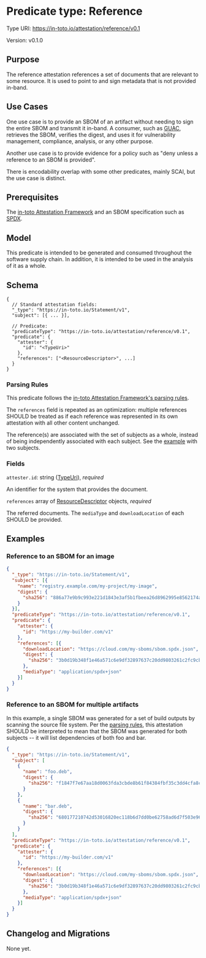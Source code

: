 # Predicate type: Reference

Type URI: https://in-toto.io/attestation/reference/v0.1

Version: v0.1.0

## Purpose

The reference attestation references a set of documents that are relevant to
some resource. It is used to point to and sign metadata that is not
provided in-band.

## Use Cases

One use case is to provide an SBOM of an artifact without needing to sign
the entire SBOM and transmit it in-band. A consumer, such as
[GUAC](https://guac.sh/), retrieves the SBOM, verifies the digest, and uses it
for vulnerability management, compliance, analysis, or any other purpose.

Another use case is to provide evidence for a policy such as "deny unless a
reference to an SBOM is provided".

There is encodability overlap with some other predicates, mainly SCAI, but
the use case is distinct.

## Prerequisites
The
[in-toto Attestation Framework](https://github.com/in-toto/attestation/blob/main/spec/README.md)
and an SBOM specification such as [SPDX](https://spdx.dev/).

## Model
This predicate is intended to be generated and consumed throughout the software
supply chain. In addition, it is intended to be used in the analysis of it as a
whole.

## Schema

```jsonc
{
  // Standard attestation fields:
  "_type": "https://in-toto.io/Statement/v1",
  "subject": [{ ... }],

  // Predicate:
  "predicateType": "https://in-toto.io/attestation/reference/v0.1",
  "predicate": {
    "attester": {
      "id": "<TypeUri>"
    },
    "references": ["<ResourceDescriptor>", ...]
  }
}
```

### Parsing Rules
This predicate follows the
[in-toto Attestation Framework's parsing rules](../v1/README.md#parsing-rules).

The `references` field is repeated as an optimization: multiple references
SHOULD be treated as if each reference was represented in its own attestation
with all other content unchanged.

The reference(s) are associated with the set of subjects as a whole, instead of
being independently associated with each subject. See the
[example](#reference-to-an-sbom-for-multiple-artifacts) with two subjects.

### Fields
`attester.id`: string ([TypeUri](../v1/field_types.md#typeuri)), *required*

An identifier for the system that provides the document.

`references` array of [ResourceDescriptor](../v1/field_types.md#resource_descriptor) objects, *required*

The referred documents. The `mediaType` and `downloadLocation` of each SHOULD
be provided.

## Examples
### Reference to an SBOM for an image
```json
{
  "_type": "https://in-toto.io/Statement/v1",
  "subject": [{
    "name": "registry.example.com/my-project/my-image",
    "digest": {
      "sha256": "886a77e9b9c993e221d1843e3af5b1fbeea26d8962995e8562174a6aba0c7cc9"
    }
  }],
  "predicateType": "https://in-toto.io/attestation/reference/v0.1",
  "predicate": {
    "attester": {
      "id": "https://my-builder.com/v1"
    },
    "references": [{
      "downloadLocation": "https://cloud.com/my-sboms/sbom.spdx.json",
      "digest": {
        "sha256": "3b0d19b348f1e46a571c6e9df32897637c20dd9803261c2fc9cbe38b0c8422c4"
      },
      "mediaType": "application/spdx+json"
    }]
  }
}
```
### Reference to an SBOM for multiple artifacts
In this example, a single SBOM was generated for a set of build outputs by
scanning the source file system. Per the [parsing rules](#parsing-rules), this
attestation SHOULD be interpreted to mean that the SBOM was generated for both
subjects -- it will list dependencies of both foo and bar.
```json
{
  "_type": "https://in-toto.io/Statement/v1",
  "subject": [
    {
      "name": "foo.deb",
      "digest": {
        "sha256": "f1847f7e67aa18d0063fda3cbde8b61f84384fbf35c3dd4cfa8c4822400b5a64"
      }
    },
    {
      "name": "bar.deb",
      "digest": {
        "sha256": "680177210742d53016820ec118b6d7dd0be62758ad6d7f503e96927ced4809b4"
      }
    }
  ],
  "predicateType": "https://in-toto.io/attestation/reference/v0.1",
  "predicate": {
    "attester": {
      "id": "https://my-builder.com/v1"
    },
    "references": [{
      "downloadLocation": "https://cloud.com/my-sboms/sbom.spdx.json",
      "digest": {
        "sha256": "3b0d19b348f1e46a571c6e9df32897637c20dd9803261c2fc9cbe38b0c8422c4"
      },
      "mediaType": "application/spdx+json"
    }]
  }
}
```

## Changelog and Migrations

None yet.
